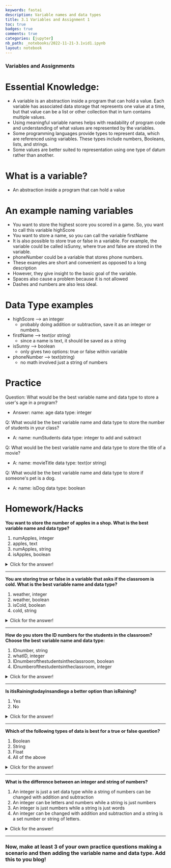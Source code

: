 ```yaml
---
keywords: fastai
description: Variable names and data types
title: 3.1 Variables and Assignment 1
toc: true 
badges: true
comments: true
categories: [jupyter]
nb_path: _notebooks/2022-11-21-3.1vid1.ipynb
layout: notebook
---
```


<!--
#################################################
### THIS FILE WAS AUTOGENERATED! DO NOT EDIT! ###
#################################################
# file to edit: _notebooks/2022-11-21-3.1vid1.ipynb
-->

<div class="container" id="notebook-container">
        
<div class="cell border-box-sizing text_cell rendered"><div class="inner_cell">
<div class="text_cell_render border-box-sizing rendered_html">
<h3 id="Variables-and-Assignments">Variables and Assignments<a class="anchor-link" href="#Variables-and-Assignments"> </a></h3><h1 id="Essential-Knowledge:">Essential Knowledge:<a class="anchor-link" href="#Essential-Knowledge:"> </a></h1><ul>
<li>A variable is an abstraction inside a program that can hold a value. Each variable has associated data storage that represents one value at a time, but that value can be a list or other collection that in turn contains multiple values.</li>
<li>Using meaningful variable names helps with readability of program code and understanding of what values are represented by the variables.</li>
<li>Some programming languages provide types to represent data, which are referenced using variables. These types include numbers, Booleans, lists, and strings.</li>
<li>Some values are better suited to representation using one type of datum rather than another.</li>
</ul>
<h1 id="What-is-a-variable?">What is a variable?<a class="anchor-link" href="#What-is-a-variable?"> </a></h1><ul>
<li>An abstraction inside a program that can hold a value</li>
</ul>
<h1 id="An-example-naming-variables">An example naming variables<a class="anchor-link" href="#An-example-naming-variables"> </a></h1><ul>
<li>You want to store the highest score you scored in a game. So, you want to call this variable highScore</li>
<li>You want to store a name, so you can call the variable firstName</li>
<li>It is also possible to store true or false in a variable. For example, the variable could be called isSunny, where true and false are stored in the variable.</li>
<li>phoneNumber could be a variable that stores phone numbers.</li>
<li>These examples are short and convenient as opposed to a long description</li>
<li>However, they give insight to the basic goal of the variable.</li>
<li>Spaces also cause a problem because it is not allowed</li>
<li>Dashes and numbers are also less ideal.</li>
</ul>
<h1 id="Data-Type-examples">Data Type examples<a class="anchor-link" href="#Data-Type-examples"> </a></h1><ul>
<li>highScore --&gt; an integer<ul>
<li>probably doing addition or subtraction, save it as an integer or numbers.</li>
</ul>
</li>
<li>firstName --&gt; text(or string)<ul>
<li>since a name is text, it should be saved as a string</li>
</ul>
</li>
<li>isSunny --&gt; boolean<ul>
<li>only gives two options: true or false within variable</li>
</ul>
</li>
<li>phoneNumber --&gt; text(string)<ul>
<li>no math involved just a string of numbers</li>
</ul>
</li>
</ul>
<h1 id="Practice">Practice<a class="anchor-link" href="#Practice"> </a></h1><p>Question: What would be the best variable name and data type to store a user's age in a program?</p>
<ul>
<li>Answer: name: age       data type: integer</li>
</ul>
<p>Q: What would be the best variable name and data type to store the number of students in your class?</p>
<ul>
<li>A: name: numStudents        data type: integer to add and subtract</li>
</ul>
<p>Q: What would be the best variable name and data type to store the title of a movie?</p>
<ul>
<li>A: name: movieTitle      data type: text(or string)</li>
</ul>
<p>Q: What would be the best variable name and data type to store if someone's pet is a dog.</p>
<ul>
<li>A: name: isDog      data type: boolean</li>
</ul>

</div>
</div>
</div>
<div class="cell border-box-sizing text_cell rendered"><div class="inner_cell">
<div class="text_cell_render border-box-sizing rendered_html">
<h1 id="Homework/Hacks">Homework/Hacks<a class="anchor-link" href="#Homework/Hacks"> </a></h1><p><strong>You want to store the number of apples in a shop. What is the best variable name and data type?</strong></p>
<ol>
<li>numApples, integer</li>
<li>apples, text</li>
<li>numApples, string</li>
<li>isApples, boolean</li>
</ol>
<details closed>
<summary>Click for the answer!</summary>
    1. Because the name is descriptive of what is stored. Also, the number of apples in the store can change so the integer lets you add a nd subtract to the number of apples.
</details><hr>
<p><strong>You are storing true or false in a variable that asks if the classroom is cold. What is the best variable name and data type?</strong></p>
<ol>
<li>weather, integer</li>
<li>weather, boolean</li>
<li>isCold, boolean</li>
<li>cold, string</li>
</ol>
<details closed>
<summary>Click for the answer!</summary>
3. Because this is a true or false question. It is either cold or not, so the variable name describes the circumstance, then the boolean data type specifies true or false.
</details><hr>
<p><strong>How do you store the ID numbers for the students in the classroom? Choose the best variable name and data type:</strong></p>
<ol>
<li>IDnumber, string</li>
<li>whatID, integer</li>
<li>IDnumberofthestudentsintheclassroom, boolean</li>
<li>IDnumberofthestudentsintheclassroom, integer</li>
</ol>
<details closed>
<summary>Click for the answer!</summary>
1. IDnumber because it is descriptive but not too long and innefective. it is also a string because it doesn't change and its a string of numbers. 
</details><hr>
<p><strong>Is itisRainingtodayinsandiego a better option than isRaining?</strong></p>
<ol>
<li>Yes</li>
<li>No</li>
</ol>
<details closed>
<summary>Click for the answer!</summary>
2. No, because it is too long and inefficient to use when trying to store variables.
</details><hr>
<p><strong>Which of the following types of data is best for a true or false question?</strong></p>
<ol>
<li>Boolean</li>
<li>String</li>
<li>Float</li>
<li>All of the above</li>
</ol>
<details closed>
<summary>Click for the answer!</summary>
1. A boolean data type allows a variable to store true and false. 
</details><hr>
<p><strong>What is the difference between an integer and string of numbers?</strong></p>
<ol>
<li>An integer is just a set data type while a string of numbers can be changed with addition and subtraction</li>
<li>An integer can be letters and numbers while a string is just numbers</li>
<li>An integer is just numbers while a string is just words</li>
<li>An integer can be changed with addition and subtraction and a string is a set number or string of letters.</li>
</ol>
<details closed>
<summary>Click for the answer!</summary>
    4. This is the only answer that has two true statements
</details><hr>
<h3 id="Now,-make-at-least-3-of-your-own-practice-questions-making-a-scenario-and-then-adding-the-variable-name-and-data-type.-Add-this-to-you-blog!">Now, make at least 3 of your own practice questions making a scenario and then adding the variable name and data type. Add this to you blog!<a class="anchor-link" href="#Now,-make-at-least-3-of-your-own-practice-questions-making-a-scenario-and-then-adding-the-variable-name-and-data-type.-Add-this-to-you-blog!"> </a></h3>
</div>
</div>
</div>
</div>
 

